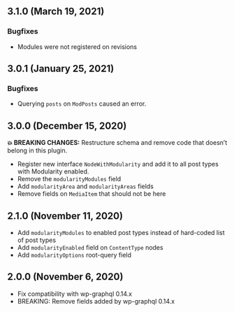 ## 3.1.0 (March 19, 2021)

### Bugfixes

- Modules were not registered on revisions

## 3.0.1 (January 25, 2021)

### Bugfixes

- Querying `posts` on `ModPosts` caused an error.

## 3.0.0 (December 15, 2020)

**💥 BREAKING CHANGES:** Restructure schema and remove code that doesn’t belong
in this plugin.

- Register new interface `NodeWithModularity` and add it to all post types with
  Modularity enabled.
- Remove the `modularityModules` field
- Add `modularityArea` and `modularityAreas` fields
- Remove fields on `MediaItem` that should not be here

## 2.1.0 (November 11, 2020)

- Add `modularityModules` to enabled post types instead of hard-coded list of
  post types
- Add `modularityEnabled` field on `ContentType` nodes
- Add `modularityOptions` root-query field

## 2.0.0 (November 6, 2020)

- Fix compatibility with wp-graphql 0.14.x
- BREAKING: Remove fields added by wp-graphql 0.14.x
